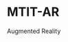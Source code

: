 # MTIT-AR
Augmented Reality




<!DOCTYPE html>
<html>
<head>
    <!-- include A-Frame obviously -->
    <script src="https://aframe.io/releases/0.7.1/aframe.min.js"></script>
    <!-- include ar.js for A-Frame -->
    <script src="https://jeromeetienne.github.io/AR.js/aframe/build/aframe-ar.js"></script>
</head>
<body style='margin : 0px; overflow: hidden;'>
 <a-scene embedded arjs>
    <a-assets>
      <a-asset-item id="tree-obj" src="asst.obj"></a-asset-item> 
    </a-assets>
    <a-marker preset="hiro"> 
       <a-entity obj-model="obj: #tree-obj;" material="src: texture.png " position="0 0 1" rotation="0 10 0" scale="3 3 3"> </a-entity>
    </a-marker>
    <a-entity camera></a-entity>
 </a-scene>
</body>
</html>

